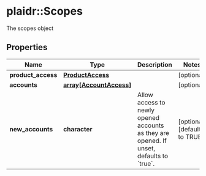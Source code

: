 # plaidr::Scopes

The scopes object

## Properties
Name | Type | Description | Notes
------------ | ------------- | ------------- | -------------
**product_access** | [**ProductAccess**](ProductAccess.md) |  | [optional] 
**accounts** | [**array[AccountAccess]**](AccountAccess.md) |  | [optional] 
**new_accounts** | **character** | Allow access to newly opened accounts as they are opened. If unset, defaults to &#x60;true&#x60;. | [optional] [default to TRUE]


